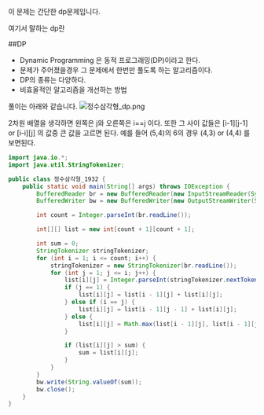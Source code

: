 이 문제는 간단한 dp문제입니다.

여기서 말하는 dp란

##DP
- Dynamic Programming 은 동적 프로그래밍(DP)이라고 한다.
- 문제가 주어졌을경우 그 문제에서 한번만 풀도록 하는 알고리즘이다.
- DP의 종류는 다양하다.
- 비효울적인 알고리즘을 개선하는 방법

풀이는 아래와 같습니다.
![정수삼각형_dp.png]("./정수삼각형_dp.png")

2차원 배열을 생각하면 왼쪽은 j와 오른쪽은 i==j 이다.
또한 그 사이 값들은 [i-1][j-1] or [i-i][j] 의 값중 큰 값을 고르면 된다.
예를 들어 (5,4)의 6의 경우 (4,3) or (4,4) 를 보면된다.


~~~~java 
import java.io.*;
import java.util.StringTokenizer;

public class 정수삼각형_1932 {
    public static void main(String[] args) throws IOException {
        BufferedReader br = new BufferedReader(new InputStreamReader(System.in));
        BufferedWriter bw = new BufferedWriter(new OutputStreamWriter(System.out));

        int count = Integer.parseInt(br.readLine());

        int[][] list = new int[count + 1][count + 1];

        int sum = 0;
        StringTokenizer stringTokenizer;
        for (int i = 1; i <= count; i++) {
            stringTokenizer = new StringTokenizer(br.readLine());
            for (int j = 1; j <= i; j++) {
                list[i][j] = Integer.parseInt(stringTokenizer.nextToken());
                if (j == 1) {
                    list[i][j] = list[i - 1][j] + list[i][j];
                } else if (i == j) {
                    list[i][j] = list[i - 1][j - 1] + list[i][j];
                } else {
                    list[i][j] = Math.max(list[i - 1][j], list[i - 1][j - 1]) + list[i][j];
                }

                if (list[i][j] > sum) {
                    sum = list[i][j];
                }
            }
        }
        bw.write(String.valueOf(sum));
        bw.close();
    }
}